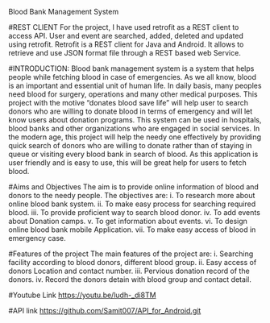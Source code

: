 Blood Bank Management System

#REST CLIENT
For the project, I have used retrofit as a REST client to access API. User and event are searched, added, deleted and updated using retrofit. Retrofit is a REST client for Java and Android. It allows to retrieve and use JSON format file through a REST based web Service.

#INTRODUCTION:
Blood bank management system is a system that helps people while fetching blood in case of emergencies. As we all know, blood is an important and essential unit of human life. In daily basis, many peoples need blood for surgery, operations and many other medical purposes. This project with the motive “donates blood save life” will help user to search donors who are willing to donate blood in terms of emergency and will let know users about donation programs. This system can be used in hospitals, blood banks and other organizations who are engaged in social services.
In the modern age, this project will help the needy one effectively by providing quick search of donors who are willing to donate rather than of staying in queue or visiting every blood bank in search of blood. As this application is user friendly and is easy to use, this will be great help for users to fetch blood. 

#Aims and Objectives
The aim is to provide online information of blood and donors to the needy people.
The objectives are:
i.	 To research more about online blood bank system.
ii.	 To make easy process for searching required blood.
iii. To provide proficient way to search blood donor.
iv.  To add events about Donation camps.
v.	 To get information about events.
vi.	 To design online blood bank mobile Application. 
vii. To make easy access of blood in emergency case.

#Features of the project
The main features of the project are:
i.   Searching facility according to blood donors, different blood group.
ii.  Easy access of donors Location and contact number.
iii. Pervious donation record of the donors.
iv.  Record the donors detain with blood group and contact detail.

#Youtube Link
https://youtu.be/ludh-_di8TM

#API link
https://github.com/Samit007/API_for_Android.git




